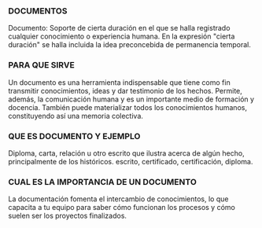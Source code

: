### DOCUMENTOS 
Documento: Soporte de cierta duración en el que se halla registrado cualquier conocimiento o experiencia humana. En la expresión "cierta duración" se halla incluida la idea preconcebida de permanencia temporal.

### PARA QUE SIRVE 
Un documento es una herramienta indispensable que tiene como fin transmitir conocimientos, ideas y dar testimonio de los hechos. Permite, además, la comunicación humana y es un importante medio de formación y docencia. También puede materializar todos los conocimientos humanos, constituyendo así una memoria colectiva.

### QUE ES DOCUMENTO Y EJEMPLO 
Diploma, carta, relación u otro escrito que ilustra acerca de algún hecho, principalmente de los históricos. escrito, certificado, certificación, diploma.

### CUAL ES LA IMPORTANCIA DE UN DOCUMENTO 
La documentación fomenta el intercambio de conocimientos, lo que capacita a tu equipo para saber cómo funcionan los procesos y cómo suelen ser los proyectos finalizados.